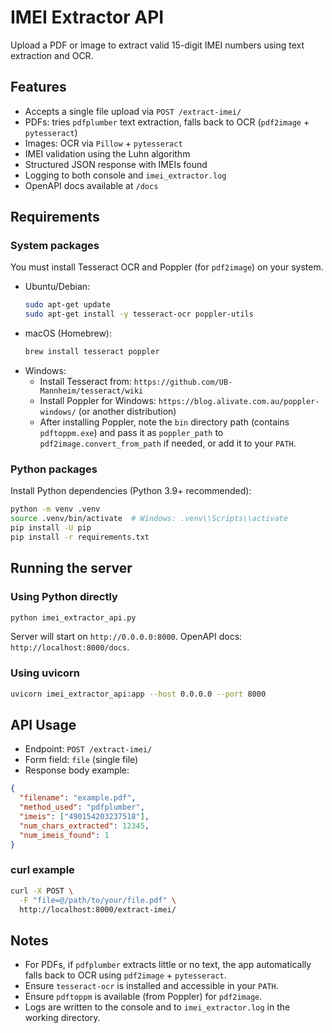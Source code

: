 # IMEI Extractor API

Upload a PDF or image to extract valid 15-digit IMEI numbers using text extraction and OCR.

## Features
- Accepts a single file upload via `POST /extract-imei/`
- PDFs: tries `pdfplumber` text extraction, falls back to OCR (`pdf2image` + `pytesseract`)
- Images: OCR via `Pillow` + `pytesseract`
- IMEI validation using the Luhn algorithm
- Structured JSON response with IMEIs found
- Logging to both console and `imei_extractor.log`
- OpenAPI docs available at `/docs`

## Requirements

### System packages
You must install Tesseract OCR and Poppler (for `pdf2image`) on your system.

- Ubuntu/Debian:
  ```bash
  sudo apt-get update
  sudo apt-get install -y tesseract-ocr poppler-utils
  ```
- macOS (Homebrew):
  ```bash
  brew install tesseract poppler
  ```
- Windows:
  - Install Tesseract from: `https://github.com/UB-Mannheim/tesseract/wiki`
  - Install Poppler for Windows: `https://blog.alivate.com.au/poppler-windows/` (or another distribution)
  - After installing Poppler, note the `bin` directory path (contains `pdftoppm.exe`) and pass it as `poppler_path` to `pdf2image.convert_from_path` if needed, or add it to your `PATH`.

### Python packages
Install Python dependencies (Python 3.9+ recommended):

```bash
python -m venv .venv
source .venv/bin/activate  # Windows: .venv\\Scripts\\activate
pip install -U pip
pip install -r requirements.txt
```

## Running the server

### Using Python directly
```bash
python imei_extractor_api.py
```
Server will start on `http://0.0.0.0:8000`. OpenAPI docs: `http://localhost:8000/docs`.

### Using uvicorn
```bash
uvicorn imei_extractor_api:app --host 0.0.0.0 --port 8000
```

## API Usage

- Endpoint: `POST /extract-imei/`
- Form field: `file` (single file)
- Response body example:

```json
{
  "filename": "example.pdf",
  "method_used": "pdfplumber",
  "imeis": ["490154203237518"],
  "num_chars_extracted": 12345,
  "num_imeis_found": 1
}
```

### curl example
```bash
curl -X POST \
  -F "file=@/path/to/your/file.pdf" \
  http://localhost:8000/extract-imei/
```

## Notes
- For PDFs, if `pdfplumber` extracts little or no text, the app automatically falls back to OCR using `pdf2image` + `pytesseract`.
- Ensure `tesseract-ocr` is installed and accessible in your `PATH`.
- Ensure `pdftoppm` is available (from Poppler) for `pdf2image`.
- Logs are written to the console and to `imei_extractor.log` in the working directory.